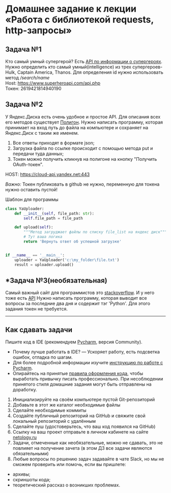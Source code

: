 # Домашнее задание к лекции «Работа с библиотекой requests, http-запросы»

## Задача №1
Кто самый умный супергерой?
Есть [API по информации о супергероях](https://superheroapi.com/?ref=apilist.fun#appearance). Нужно определить кто самый умный(intelligence) из трех супергероев- Hulk, Captain America, Thanos.
Для определения id нужно использовать метод _/search/name_  
Host: https://www.superheroapi.com/api.php  
Токен: 2619421814940190  

## Задача №2
У Яндекс.Диска есть очень удобное и простое API. Для описания всех его методов существует [Полигон](https://yandex.ru/dev/disk/poligon/).
Нужно написать программу, которая принимает на вход путь до файла на компьютере и сохраняет на Яндекс.Диск с таким же именем.
1. Все ответы приходят в формате json;
2. Загрузка файла по ссылке происходит с помощью метода put и передачи туда данных;
3. Токен можно получить кликнув на полигоне на кнопку "Получить OAuth-токен".  

HOST: https://cloud-api.yandex.net:443

*Важно:* Токен публиковать в github не нужно, переменную для токена нужно оставить пустой! 

Шаблон для программы
```python
class YaUploader:
    def __init__(self, file_path: str):
        self.file_path = file_path

    def upload(self):
        """Метод загруджает файлы по списку file_list на яндекс диск"""
        # Тут ваша логика
        return 'Вернуть ответ об успешной загрузке'


if __name__ == '__main__':
    uploader = YaUploader('c:\my_folder\file.txt')
    result = uploader.upload()

```
## \*Задача №3(необязательная)
Самый важный сайт для программистов это [stackoverflow](https://stackoverflow.com/). И у него тоже есть [API](https://api.stackexchange.com/docs)
Нужно написать программу, которая выводит все вопросы за последние два дня и содержит тэг 'Python'.
Для этого задания токен не требуется.


---
## Как сдавать задачи
Пишите код в IDE (рекомендуем [Pycharm](https://www.jetbrains.com/ru-ru/pycharm/download/#section=windows), версия Community).  
- Почему лучше работать в IDE? — Ускоряет работу, есть подсветка ошибок, отладка по шагам.  
- Для более подробной информации изучите [инструкцию по работе с Pycharm](https://github.com/netology-code/guides/blob/master/python/Pycharm.md).  
- Опирайтесь на принятые [правила оформления кода](https://github.com/netology-code/codestyle/tree/master/python), чтобы выработать привычку писать профессионально. При несоблюдении принятого стиля домашние задания могут быть отправлены на доработку. 

1. Инициализируйте на своём компьютере пустой Git-репозиторий
2. Добавьте в этот же каталог необходимые файлы
3. Сделайте необходимые коммиты
4. Создайте публичный репозиторий на GitHub и свяжите свой локальный репозиторий с удалённым
5. Сделайте пуш (удостоверьтесь, что ваш код появился на GitHub)
6. Ссылку на ваш проект отправьте в личном кабинете на сайте [netology.ru](http://netology.ru/)
7. Задачи, отмеченные как необязательные, можно не сдавать, это не повлияет на получение зачета (в этом ДЗ все задачи являются обязательными)
8. Любые вопросы по решению задач задавайте в чате Slack, но мы не сможем проверить или помочь, если вы пришлете:
* архивы;
* скриншоты кода;
* теоретический рассказ о возникших проблемах.
